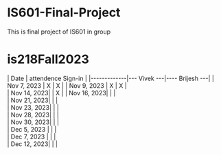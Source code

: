 # IS601-Final-Project
This is final project of IS601 in group 




# is218Fall2023
| Date        |       attendence Sign-in     |
|-------------|--- Vivek ---|---- Brijesh ---|
| Nov 7, 2023 |     X       |        X       | 
| Nov 9, 2023 |     X       |        X       |  
| Nov 14, 2023|             |        X        | 
| Nov 16, 2023|             |                |      
| Nov 21, 2023|             |                |       
| Nov 23, 2023|             |                |        
| Nov 28, 2023|             |                |           
| Nov 30, 2023|             |                |            
| Dec 5, 2023 |             |                |           
| Dec 7, 2023 |             |                |           
| Dec 12, 2023|             |                |          
